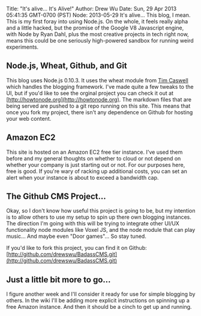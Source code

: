 Title: "It's alive... It's Alive!"
Author: Drew Wu
Date: Sun, 29 Apr 2013 05:41:35 GMT-0700 (PST)
Node: 2013-05-29
It's alive... This blog, I mean. This is my first foray into using Node.js. On the whole, it feels really alpha and a little hacked, but the promise of the Google V8 Javascript engine, with Node by Ryan Dahl, plus the most creative projects in tech right now, means this could be one seriously high-powered sandbox for running weird experiments.

## Node.js, Wheat, Github, and Git

This blog uses Node.js 0.10.3. It uses the wheat module from [Tim Caswell](http://creationix.com/) which handles the blogging framework. I've made quite a few tweaks to the UI, but if you'd like to see the orginal project you can check it out at [http://howtonode.org](http://howtonode.org). The markdown files that are being served are pushed to a git repo running on this site. This means that once you fork my project, there isn't any dependence on Github for hosting your web content.

## Amazon EC2

This site is hosted on an Amazon EC2 free tier instance. I've used them before and my general thoughts on whether to cloud or not depend on whether your company is just starting out or not. For our purposes here, free is good. If you're wary of racking up additional costs, you can set an alert when your instance is about to exceed a bandwidth cap.

## The Github CMS Project...

Okay, so I don't know how useful this project is going to be, but my intention is to allow others to use my setup to spin up there own blogging instances. The direction I'm going with this will be trying to integrate other UI/UX functionality node modules like Voxel JS, and the node module that can play music... And maybe even "Door games"... So stay tuned.

If you'd like to fork this project, you can find it on Github: [http://github.com/drewswu/BadassCMS.git](http://github.com/drewswu/BadassCMS.git)

## Just a little bit more to go...

I figure another week and I'll consider it ready for use for simple blogging by others. In the wiki I'll be adding more explicit instructions on spinning up a free Amazon instance. And then it should be a cinch to get up and running.
